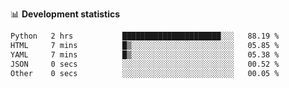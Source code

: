 📊 **Development statistics**

<!--START_SECTION:waka-->

```txt
Python   2 hrs           ██████████████████████░░░   88.19 %
HTML     7 mins          █▒░░░░░░░░░░░░░░░░░░░░░░░   05.85 %
YAML     7 mins          █▒░░░░░░░░░░░░░░░░░░░░░░░   05.38 %
JSON     0 secs          ░░░░░░░░░░░░░░░░░░░░░░░░░   00.52 %
Other    0 secs          ░░░░░░░░░░░░░░░░░░░░░░░░░   00.05 %
```

<!--END_SECTION:waka-->
